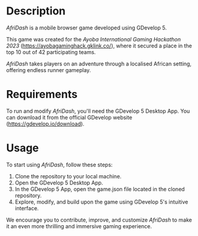 # Description
_AfriDash_ is a mobile browser game developed using GDevelop 5. 

This game was created for the _Ayoba International Gaming Hackathon 2023_ (https://ayobagaminghack.gklink.co/), where it secured a place in the top 10 out of 42 participating teams. 

_AfriDash_ takes players on an adventure through a localised African setting, offering endless runner gameplay.

# Requirements
To run and modify _AfriDash_, you'll need the GDevelop 5 Desktop App. You can download it from the official GDevelop website (https://gdevelop.io/download).

# Usage
To start using _AfriDash_, follow these steps:

1. Clone the repository to your local machine.
2. Open the GDevelop 5 Desktop App.
3. In the GDevelop 5 App, open the game.json file located in the cloned repository.
4. Explore, modify, and build upon the game using GDevelop 5's intuitive interface.

We encourage you to contribute, improve, and customize _AfriDash_ to make it an even more thrilling and immersive gaming experience.
